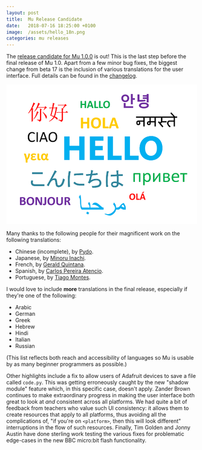 ```yaml
---
layout: post
title:  Mu Release Candidate
date:   2018-07-16 18:25:00 +0100
image:  /assets/hello_18n.png
categories: mu releases 
---
```


The [release candidate for Mu 1.0.0](https://codewith.mu/en/download) is out!
This is the last step before the final release of Mu 1.0. Apart from a few
minor bug fixes, the biggest change from beta 17 is the inclusion of various
translations for the user interface. Full details can be found in the
[changelog](https://mu.readthedocs.io/en/latest/changes.html#rc-1).

<img src="/assets/hello_i18n.png"/>

Many thanks to the following people for their magnificent work on the following
translations:

* Chinese (incomplete), by [Pydo](https://github.com/yonghuming).
* Japanese, by [Minoru Inachi](https://github.com/MinoruInachi).
* French, by [Gerald Quintana](https://github.com/gquintana).
* Spanish, by [Carlos Pereira Atencio](https://twitter.com/carlosperate).
* Portuguese, by [Tiago Montes](https://twitter.com/setnomt).

I would love to include **more** translations in the final release, especially
if they're one of the following:

* Arabic
* German
* Greek
* Hebrew
* Hindi
* Italian
* Russian

(This list reflects both reach and accessibility of languages so Mu is usable
by as many beginner programmers as possible.)

Other highlights include a fix to allow users of Adafruit devices to save a
file called `code.py`. This was getting erroneously caught by the new "shadow
module" feature which, in this specific case, doesn't apply. Zander Brown
continues to make extraordinary progress in making the user interface both
great to look at *and* consistent across all platforms. We had quite a bit of
feedback from teachers who value such UI consistency: it allows them to create
resources that apply to all platforms, thus avoiding all the
complications of, "if you're on `<platform>`, then this will look different"
interruptions in the flow of such resources. Finally, Tim Golden and
Jonny Austin have done sterling work testing the various fixes for problematic
edge-cases in the new BBC micro:bit flash functionality.
